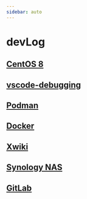 ```yaml
---
sidebar: auto
---
```


# devLog

## [CentOS 8](./centos)

## [vscode-debugging](./vscode-debugging)

## [Podman](./podman)

## [Docker](./docker)

## [Xwiki](./xwiki)

## [Synology NAS](./synology)

## [GitLab](./gitlab)
